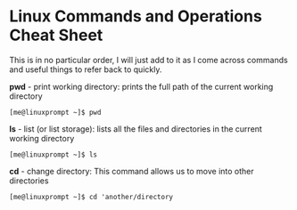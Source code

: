 # Linux Commands and Operations Cheat Sheet

This is in no particular order, I will just add to it as I come across commands and useful things to refer back to quickly.

**pwd** - print working directory: prints the full path of the current working directory

`[me@linuxprompt ~]$ pwd`

**ls** - list (or list storage): lists all the files and directories in the current working directory

`[me@linuxprompt ~]$ ls`

**cd** - change directory: This command allows us to move into other directories

`[me@linuxprompt ~]$ cd 'another/directory`


